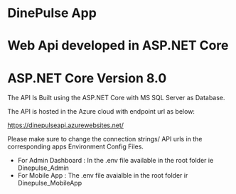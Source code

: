 # DinePulse App

# Web Api developed in ASP.NET Core

# ASP.NET Core Version 8.0

The API Is Built using the ASP.NET Core with MS SQL Server as Database.

The API is hosted in the Azure cloud with endpoint url as below:

https://dinepulseapi.azurewebsites.net/

Please make sure to change the connection strings/ API urls in the corresponding apps Environment Config Files.

- For Admin Dashboard : In the .env file available in the root folder ie Dinepulse_Admin
- For Mobile App : The .env file avaialble in the root folder ir Dinepulse_MobileApp
